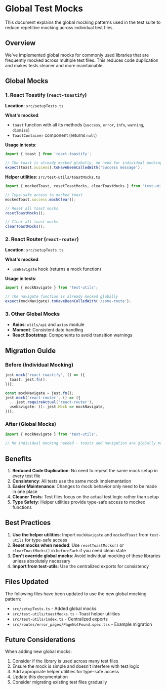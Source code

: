 # Global Test Mocks

This document explains the global mocking patterns used in the test suite to reduce repetitive mocking across individual test files.

## Overview

We've implemented global mocks for commonly used libraries that are frequently mocked across multiple test files. This reduces code duplication and makes tests cleaner and more maintainable.

## Global Mocks

### 1. React Toastify (`react-toastify`)

**Location**: `src/setupTests.ts`

**What's mocked**:
- `toast` function with all its methods (`success`, `error`, `info`, `warning`, `dismiss`)
- `ToastContainer` component (returns `null`)

**Usage in tests**:
```typescript
import { toast } from 'react-toastify';

// The toast is already mocked globally, no need for individual mocking
expect(toast.success).toHaveBeenCalledWith('Success message');
```

**Helper utilities**: `src/test-utils/toastMocks.ts`
```typescript
import { mockedToast, resetToastMocks, clearToastMocks } from 'test-utils';

// Type-safe access to mocked toast
mockedToast.success.mockClear();

// Reset all toast mocks
resetToastMocks();

// Clear all toast mocks
clearToastMocks();
```

### 2. React Router (`react-router`)

**Location**: `src/setupTests.ts`

**What's mocked**:
- `useNavigate` hook (returns a mock function)

**Usage in tests**:
```typescript
import { mockNavigate } from 'test-utils';

// The navigate function is already mocked globally
expect(mockNavigate).toHaveBeenCalledWith('/some-route');
```

### 3. Other Global Mocks

- **Axios**: `utils/api` and `axios` module
- **Moment**: Consistent date handling
- **React Bootstrap**: Components to avoid transition warnings

## Migration Guide

### Before (Individual Mocking)
```typescript
jest.mock('react-toastify', () => ({
  toast: jest.fn(),
}));

const mockNavigate = jest.fn();
jest.mock('react-router', () => ({
  ...jest.requireActual('react-router'),
  useNavigate: (): jest.Mock => mockNavigate,
}));
```

### After (Global Mocks)
```typescript
import { mockNavigate } from 'test-utils';

// No individual mocking needed - toasts and navigation are globally mocked
```

## Benefits

1. **Reduced Code Duplication**: No need to repeat the same mock setup in every test file
2. **Consistency**: All tests use the same mock implementation
3. **Easier Maintenance**: Changes to mock behavior only need to be made in one place
4. **Cleaner Tests**: Test files focus on the actual test logic rather than setup
5. **Type Safety**: Helper utilities provide type-safe access to mocked functions

## Best Practices

1. **Use the helper utilities**: Import `mockNavigate` and `mockedToast` from `test-utils` for type-safe access
2. **Reset mocks when needed**: Use `resetToastMocks()` or `clearToastMocks()` in `beforeEach` if you need clean state
3. **Don't override global mocks**: Avoid individual mocking of these libraries unless absolutely necessary
4. **Import from test-utils**: Use the centralized exports for consistency

## Files Updated

The following files have been updated to use the new global mocking pattern:

- `src/setupTests.ts` - Added global mocks
- `src/test-utils/toastMocks.ts` - Toast helper utilities
- `src/test-utils/index.ts` - Centralized exports
- `src/routes/error_pages/PageNotFound.spec.tsx` - Example migration

## Future Considerations

When adding new global mocks:

1. Consider if the library is used across many test files
2. Ensure the mock is simple and doesn't interfere with test logic
3. Add appropriate helper utilities for type-safe access
4. Update this documentation
5. Consider migrating existing test files gradually
